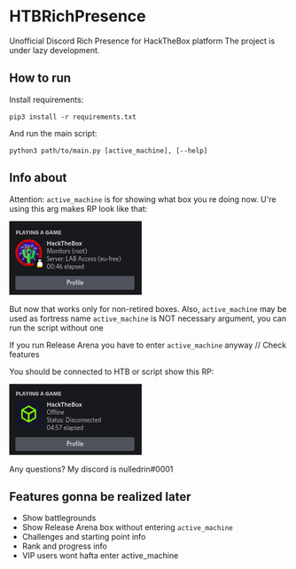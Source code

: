 # HTBRichPresence
Unofficial Discord Rich Presence for HackTheBox platform
The project is under lazy development.

## How to run
Install requirements:
```
pip3 install -r requirements.txt
```
And run the main script:
```
python3 path/to/main.py [active_machine], [--help]
```
## Info about
Attention: `active_machine` is for showing what box you re doing now. U're using this arg makes RP look like that:

![RPwithactive_machine](https://raw.githubusercontent.com/nulledrin/HTBRichPresence/main/boxicons/active_machine_screen.png)

But now that works only for non-retired boxes. Also, `active_machine` may be used as fortress name
`active_machine` is NOT necessary argument, you can run the script without one

If you run Release Arena you have to enter `active_machine` anyway // Check features

You should be connected to HTB or script show this RP:

![RPwithDisconnected](https://raw.githubusercontent.com/nulledrin/HTBRichPresence/main/boxicons/offline_screen.png)

Any questions? My discord is nulledrin#0001

## Features gonna be realized later
- Show battlegrounds
- Show Release Arena box without entering `active_machine`
- Challenges and starting point info
- Rank and progress info
- VIP users wont hafta enter active_machine
